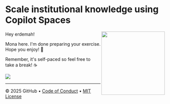 # Scale institutional knowledge using Copilot Spaces

<img src="https://octodex.github.com/images/Professortocat_v2.png" align="right" height="200px" />

Hey erdemah!

Mona here. I'm done preparing your exercise. Hope you enjoy! 💚

Remember, it's self-paced so feel free to take a break! ☕️

[![](https://img.shields.io/badge/Go%20to%20Exercise-%E2%86%92-1f883d?style=for-the-badge&logo=github&labelColor=197935)](https://github.com/erdemah/skills-scale-institutional-knowledge-using-copilot-spaces/issues/1)

---

&copy; 2025 GitHub &bull; [Code of Conduct](https://www.contributor-covenant.org/version/2/1/code_of_conduct/code_of_conduct.md) &bull; [MIT License](https://gh.io/mit)

